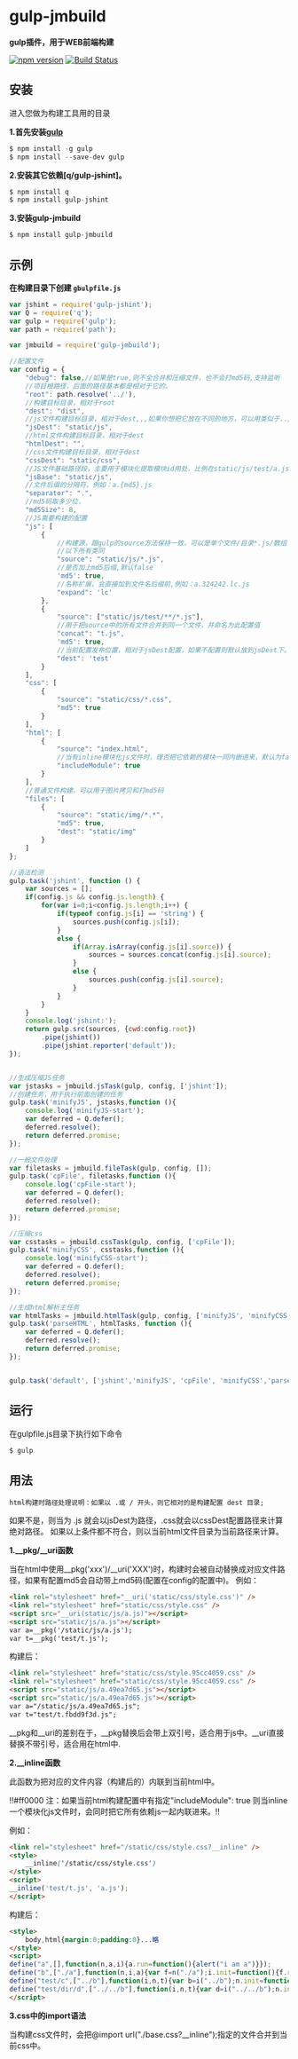 # gulp-jmbuild
**gulp插件，用于WEB前端构建**

[![npm version](https://badge.fury.io/js/gulp-jmbuild.svg)](http://badge.fury.io/js/gulp-jmbuild)
[![Build Status](https://travis-ci.org/jiamao/gulp-jmbuild.svg?branch=master)](https://travis-ci.org/jiamao/jmbuild)

## 安装

进入您做为构建工具用的目录

**1.首先安装[gulp](http://gulpjs.com/)**

```js
$ npm install -g gulp
$ npm install --save-dev gulp
```

**2.安装其它依赖[q/gulp-jshint]。**

```js
$ npm install q
$ npm install gulp-jshint
```

**3.安装gulp-jmbuild**

```js
$ npm install gulp-jmbuild
```


## 示例

**在构建目录下创建 `gbulpfile.js`**

```js
var jshint = require('gulp-jshint');
var Q = require('q');
var gulp = require('gulp');
var path = require('path');

var jmbuild = require('gulp-jmbuild');

//配置文件
var config = {
    "debug": false,//如果是true,则不全合并和压缩文件，也不会打md5码,支持监听
    //项目根路径，后面的路径基本都是相对于它的。
    "root": path.resolve('../'),   
    //构建目标目录，相对于root
    "dest": "dist",
    //js文件构建目标目录，相对于dest,,,如果你想把它放在不同的地方，可以用类似于../这种改变根路径的方法。
    "jsDest": "static/js",
    //html文件构建目标目录，相对于dest
    "htmlDest": "",
    //css文件构建目标目录，相对于dest
    "cssDest": "static/css",
    //JS文件基础路径段，主要用于模块化提取模块id用处，比例在static/js/test/a.js  构建时就会取static/js后的test/a做为模块id
    "jsBase": "static/js",
    //文件后缀的分隔符，例如：a.{md5}.js
    "separator": ".",
    //md5码取多少位，
    "md5Size": 8,
    //JS需要构建的配置
    "js": [
        {
            //构建源，跟gulp的source方法保持一致，可以是单个文件/目录*.js/数组
            //以下所有类同
            "source": "static/js/*.js",
            //是否加上md5后缀,默认false
            'md5': true,
            //名称扩展，会直接加到文件名后缀前,例如：a.324242.lc.js
            "expand": 'lc'
        },
        {
            "source": ["static/js/test/**/*.js"],
            //用于把source中的所有文件合并到同一个文件，并命名为此配置值
            "concat": "t.js",
            'md5': true,
            //当前配置发布位置，相对于jsDest配置，如果不配置则默认放到jsDest下。
            "dest": 'test'
        }
    ],
    "css": [
        {
            "source": "static/css/*.css",
            "md5": true
        }
    ],
    "html": [
        {
            "source": "index.html",
            //当有inline模块化js文件时，理否把它依赖的模块一同内嵌进来，默认为false
            "includeModule": true
        }
    ],
    //普通文件构建，可以用于图片拷贝和打md5码
    "files": [
        {
            "source": "static/img/*.*",
            "md5": true,
            "dest": "static/img"
        }
    ]
};

//语法检测
gulp.task('jshint', function () { 
    var sources = [];
    if(config.js && config.js.length) {
        for(var i=0;i<config.js.length;i++) {
            if(typeof config.js[i] == 'string') {
                sources.push(config.js[i]);
            }
            else {
                if(Array.isArray(config.js[i].source)) {
                    sources = sources.concat(config.js[i].source);
                }
                else {                   
                    sources.push(config.js[i].source); 
                }
            }
        }
    }
    console.log('jshint:');
    return gulp.src(sources, {cwd:config.root})
        .pipe(jshint())
        .pipe(jshint.reporter('default'));
});


//生成压缩JS任务
var jstasks = jmbuild.jsTask(gulp, config, ['jshint']);
//创建任务，用于执行前面创建的任务
gulp.task('minifyJS', jstasks,function (){
    console.log('minifyJS-start');
    var deferred = Q.defer();
    deferred.resolve();
    return deferred.promise;
});

//一般文件处理
var filetasks = jmbuild.fileTask(gulp, config, []);
gulp.task('cpFile', filetasks,function (){
    console.log('cpFile-start');
    var deferred = Q.defer();
    deferred.resolve();
    return deferred.promise;
});

//压缩css
var csstasks = jmbuild.cssTask(gulp, config, ['cpFile']);
gulp.task('minifyCSS', csstasks,function (){
    console.log('minifyCSS-start');
    var deferred = Q.defer();
    deferred.resolve();
    return deferred.promise;
});

//生成html解析主任务
var htmlTasks = jmbuild.htmlTask(gulp, config, ['minifyJS', 'minifyCSS']);
gulp.task('parseHTML', htmlTasks, function (){
    var deferred = Q.defer();
    deferred.resolve();
    return deferred.promise;
});


gulp.task('default', ['jshint','minifyJS', 'cpFile', 'minifyCSS','parseHTML']);
```

## 运行

在gulpfile.js目录下执行如下命令

```js
$ gulp
```


## 用法

    html构建时路径处理说明：如果以 .或 / 开头，则它相对的是构建配置 dest 目录;
如果不是，则当为 .js 就会以jsDest为路径，.css就会以cssDest配置路径来计算绝对路径。
如果以上条件都不符合，则以当前html文件目录为当前路径来计算。

**1.__pkg/__uri函数**

当在html中使用__pkg('xxx')/__uri('XXX')时，构建时会被自动替换成对应文件路径，如果有配置md5会自动带上md5码(配置在config的配置中)。
例如：
```html
<link rel="stylesheet" href="__uri('static/css/style.css')" />	
<link rel="stylesheet" href="static/css/style.css" />   
<script src="__uri(static/js/a.js)"></script>
<script src="static/js/a.js"></script>
var a=__pkg('/static/js/a.js');
var t=__pkg('test/t.js');
```
构建后：
```html
<link rel="stylesheet" href="static/css/style.95cc4059.css" />	
<link rel="stylesheet" href="static/css/style.95cc4059.css" />  
<script src="static/js/a.49ea7d65.js"></script>
<script src="static/js/a.49ea7d65.js"></script>
var a="/static/js/a.49ea7d65.js";
var t="test/t.fbdd9f3d.js";
```
__pkg和__uri的差别在于，__pkg替换后会带上双引号，适合用于js中。__uri直接替换不带引号，适合用在html中.

**2.__inline函数**

此函数为把对应的文件内容（构建后的）内联到当前html中。

 !!#ff0000 注：如果当前html构建配置中有指定"includeModule": true  则当inline一个模块化js文件时，会同时把它所有依赖js一起内联进来。!! 

例如：
```html
<link rel="stylesheet" href="/static/css/style.css?__inline" /> 
<style>
	__inline('/static/css/style.css')
</style>
<script>
__inline('test/t.js', 'a.js');
</script>
```
构建后：
```html
<style>
	body,html{margin:0;padding:0}...略
</style>
<script>
define("a",[],function(n,a,i){a.run=function(){alert("i am a")}});
define("b",["./a"],function(n,i,a){var f=n("./a");i.init=function(){f.run("b")}});
define("test/c",["../b"],function(i,n,t){var b=i("../b");n.init=function(){b.init("b")}});
define("test/dir/d",["../../b"],function(i,n,t){var d=i("../../b");n.init=function(){d.init("d")}});
</script>
```

**3.css中的import语法**

当构建css文件时，会把@import url("./base.css?__inline");指定的文件合并到当前css中。
